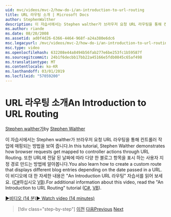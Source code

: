 ```yaml
---
uid: mvc/videos/mvc-2/how-do-i/an-introduction-to-url-routing
title: URL 라우팅 소개 | Microsoft Docs
author: StephenWalther
description: 이 자습서에서는 Stephen walther가 브라우저 요청 URL 라우팅을 통해 컨트롤러 작업에 매핑되는 방법을 보여 줍니다. 또한는 cust를 만드는 방법에 알아봅니다...
ms.author: riande
ms.date: 08/20/2008
ms.assetid: ad0f4d26-6366-4464-968f-a24a380e6dc6
msc.legacyurl: /mvc/videos/mvc-2/how-do-i/an-introduction-to-url-routing
msc.type: video
ms.openlocfilehash: 632208e44a8494b56fab277e6be253fc1b59587f
ms.sourcegitcommit: 24b1f6decbb17bb22a45166e5fdb0845c65af498
ms.translationtype: MT
ms.contentlocale: ko-KR
ms.lasthandoff: 03/01/2019
ms.locfileid: "57059200"
---
```

<a name="an-introduction-to-url-routing"></a><span data-ttu-id="69d77-104">URL 라우팅 소개</span><span class="sxs-lookup"><span data-stu-id="69d77-104">An Introduction to URL Routing</span></span>
====================
<span data-ttu-id="69d77-105">[Stephen walther가](https://github.com/StephenWalther)</span><span class="sxs-lookup"><span data-stu-id="69d77-105">by [Stephen Walther](https://github.com/StephenWalther)</span></span>

<span data-ttu-id="69d77-106">이 자습서에서는 Stephen walther가 브라우저 요청 URL 라우팅을 통해 컨트롤러 작업에 매핑되는 방법을 보여 줍니다.</span><span class="sxs-lookup"><span data-stu-id="69d77-106">In this tutorial, Stephen Walther demonstrates how browser requests get mapped to controller actions through URL Routing.</span></span> <span data-ttu-id="69d77-107">또한 URL에 전달 된 날짜에 따라 다양 한 블로그 항목을 표시 하는 사용자 지정 경로 만드는 방법에 알아봅니다.</span><span class="sxs-lookup"><span data-stu-id="69d77-107">You also learn how to create a custom route that displays different blog entries depending on the date passed in a URL.</span></span> <span data-ttu-id="69d77-108">이 비디오에 대 한 자세한 내용은 "An Introduction URL 라우팅" 자습서를 읽어 보세요. ([C#](../../../overview/older-versions-1/controllers-and-routing/asp-net-mvc-routing-overview-cs.md)하십시오 [VB](../../../overview/older-versions-1/controllers-and-routing/asp-net-mvc-routing-overview-vb.md)).</span><span class="sxs-lookup"><span data-stu-id="69d77-108">For additional information about this video, read the "An Introduction to URL Routing" tutorial ([C#](../../../overview/older-versions-1/controllers-and-routing/asp-net-mvc-routing-overview-cs.md), [VB](../../../overview/older-versions-1/controllers-and-routing/asp-net-mvc-routing-overview-vb.md)).</span></span>

[<span data-ttu-id="69d77-109">&#9654;비디오 (14 분)</span><span class="sxs-lookup"><span data-stu-id="69d77-109">&#9654; Watch video (14 minutes)</span></span>](https://channel9.msdn.com/Blogs/ASP-NET-Site-Videos/an-introduction-to-url-routing)

> [!div class="step-by-step"]
> <span data-ttu-id="69d77-110">[이전](understanding-views-view-data-and-html-helpers.md)
> [다음](preventing-javascript-injection-attacks.md)</span><span class="sxs-lookup"><span data-stu-id="69d77-110">[Previous](understanding-views-view-data-and-html-helpers.md)
[Next](preventing-javascript-injection-attacks.md)</span></span>
